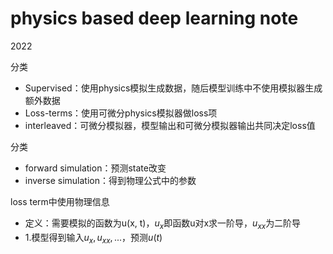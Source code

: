 # physics based deep learning note
2022

分类
- Supervised：使用physics模拟生成数据，随后模型训练中不使用模拟器生成额外数据
- Loss-terms：使用可微分physics模拟器做loss项
- interleaved：可微分模拟器，模型输出和可微分模拟器输出共同决定loss值

分类
- forward simulation：预测state改变
- inverse simulation：得到物理公式中的参数

loss term中使用物理信息
- 定义：需要模拟的函数为u(x, t)，$u_x$即函数u对x求一阶导，$u_{xx}$为二阶导
- 1.模型得到输入$u_x, u_{xx}, ...$，预测$u(t)$